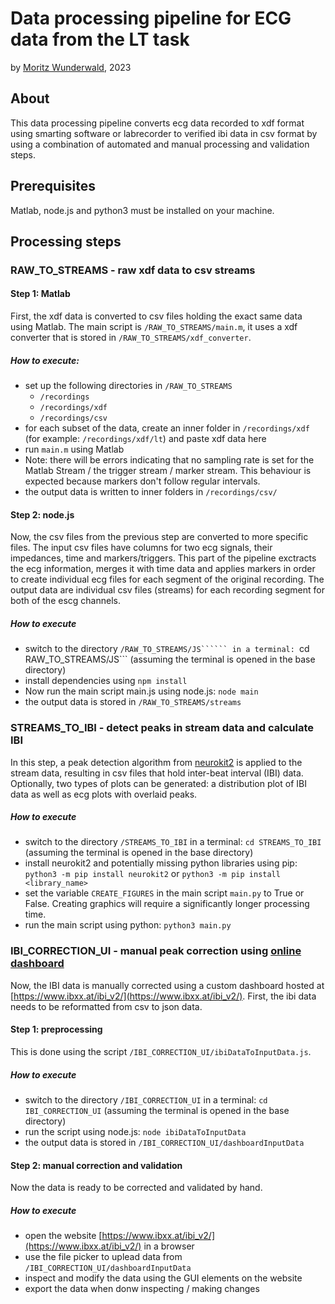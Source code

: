 # Data processing pipeline for ECG data from the LT task

by [Moritz Wunderwald](mailto:code@moritzwunderwald.de), 2023

## About

This data processing pipeline converts ecg data recorded to xdf format using smarting software or labrecorder to verified ibi data in csv format by using a combination of automated and manual processing and validation steps.

## Prerequisites

Matlab, node.js and python3 must be installed on your machine.

## Processing steps

### RAW_TO_STREAMS - raw xdf data to csv streams

#### Step 1: Matlab

First, the xdf data is converted to csv files holding the exact same data using Matlab. The main script is ```/RAW_TO_STREAMS/main.m```, it uses a xdf converter that is stored in ```/RAW_TO_STREAMS/xdf_converter```.

##### How to execute:

- set up the following directories in ```/RAW_TO_STREAMS```
    * ```/recordings```
    * ```/recordings/xdf```
    * ```/recordings/csv```
- for each subset of the data, create an inner folder in ```/recordings/xdf``` (for example: ```/recordings/xdf/lt```) and paste xdf data here
- run ```main.m``` using Matlab
- Note: there will be errors indicating that no sampling rate is set for the Matlab Stream / the trigger stream / marker stream. This behaviour is expected because markers don't follow regular intervals.
- the output data is written to inner folders in ```/recordings/csv/```

#### Step 2: node.js

Now, the csv files from the previous step are converted to more specific files. The input csv files have columns for two ecg signals, their impedances, time and markers/triggers. This part of the pipeline exctracts the ecg information, merges it with time data and applies markers in order to create individual ecg files for each segment of the original recording. The output data are individual csv files (streams) for each recording segment for both of the escg channels.

##### How to execute

- switch to the directory ```/RAW_TO_STREAMS/JS`````` in a terminal: ```cd RAW_TO_STREAMS/JS``` (assuming the terminal is opened in the base directory)
- install dependencies using ```npm install```
- Now run the main script main.js using node.js: ```node main```
- the output data is stored in ```/RAW_TO_STREAMS/streams```

### STREAMS_TO_IBI - detect peaks in stream data and calculate IBI

In this step, a peak detection algorithm from [neurokit2](https://neuropsychology.github.io/NeuroKit/) is applied to the stream data, resulting in csv files that hold inter-beat interval (IBI) data. Optionally, two types of plots can be generated: a distribution plot of IBI data as well as ecg plots with overlaid peaks.

##### How to execute

- switch to the directory ```/STREAMS_TO_IBI``` in a terminal: ```cd STREAMS_TO_IBI``` (assuming the terminal is opened in the base directory)
- install neurokit2 and potentially missing python libraries using pip: ```python3 -m pip install neurokit2``` or ```python3 -m pip install <library_name>```
- set the variable ```CREATE_FIGURES``` in the main script ```main.py``` to True or False. Creating graphics will require a significantly longer processing time.
- run the main script using python: ```python3 main.py```

### IBI_CORRECTION_UI - manual peak correction using [online dashboard](https://www.ibxx.at/ibi_v2/)

Now, the IBI data is manually corrected using a custom dashboard hosted at [https://www.ibxx.at/ibi_v2/](https://www.ibxx.at/ibi_v2/). First, the ibi data needs to be reformatted from csv to json data.

#### Step 1: preprocessing

This is done using the script ```/IBI_CORRECTION_UI/ibiDataToInputData.js```.

##### How to execute

- switch to the directory ```/IBI_CORRECTION_UI``` in a terminal: ```cd IBI_CORRECTION_UI``` (assuming the terminal is opened in the base directory)
- run the script using node.js: ```node ibiDataToInputData```
- the output data is stored in ```/IBI_CORRECTION_UI/dashboardInputData```

#### Step 2: manual correction and validation

Now the data is ready to be corrected and validated by hand.

##### How to execute

- open the website [https://www.ibxx.at/ibi_v2/](https://www.ibxx.at/ibi_v2/) in a browser
- use the file picker to uplead data from ```/IBI_CORRECTION_UI/dashboardInputData```
- inspect and modify the data using the GUI elements on the website
- export the data when donw inspecting / making changes